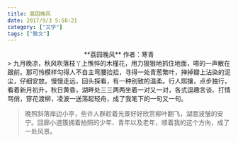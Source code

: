 ```yaml
---
title: 荔园晚风
date: 2017/9/3 5:58:21 
category: ["文学"]
tags: ["散文"]
---
```

<center>
**荔园晚风**  
作者：寒青
<!--more-->
</center>
> 九月晚凉，秋风吹落枝丫上憔悴的木槿花，用力狠狠地抓住地面，嗒的一声散在跟前。那可怜模样勾得人不自主弯腰捡拾，寻得一处青葱繁叶，掸掉瓣上沾染的泥尘，仔细安放。慢慢走远，回头探看，有一种别致的温柔。行人熙攘，点步独行，看着新月初升，秋日黄昏，湖畔处三三两两坐着一对又一对，各式逗趣言谈、打情骂俏，穿花渡柳，凌波一送荡起轻舟，成了我笔下的一句又一句。

> 晚照斜落岸边小亭，些许人群趁着光景好好欣赏柳叶翻飞，湖面波皱的安宁。回廊小道簇拥着拍照的少年、青年以及老年，顺着我的这个方向，成了一处风景。